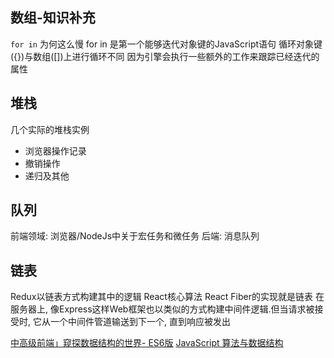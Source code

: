 
## 数组-知识补充
`for in` 为何这么慢
for in 是第一个能够迭代对象键的JavaScript语句
循环对象键({})与数组([])上进行循环不同
因为引擎会执行一些额外的工作来跟踪已经迭代的属性

## 堆栈
几个实际的堆栈实例
- 浏览器操作记录
- 撤销操作
- 递归及其他
## 队列
前端领域: 浏览器/NodeJs中关于宏任务和微任务
后端: 消息队列

## 链表
Redux以链表方式构建其中的逻辑
React核心算法 React Fiber的实现就是链表
在服务器上, 像Express这样Web框架也以类似的方式构建中间件逻辑.但当请求被接受时, 它从一个中间件管道输送到下一个, 直到响应被发出



[中高级前端」窥探数据结构的世界- ES6版](https://juejin.im/post/5cd1ab3df265da03587c142a)
[JavaScript 算法与数据结构](https://github.com/trekhleb/javascript-algorithms/blob/master/README.zh-CN.md)

